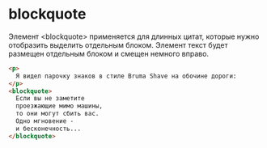 # blockquote

Элемент &lt;blockquote&gt; применяется для длинных цитат, которые нужно отобразить выделить отдельным блоком. Элемент текст будет размещен отдельным блоком и смещен немного вправо.

```html
<p>
  Я видел парочку знаков в стиле Bruma Shave на обочине дороги:
</p>
<blockquote>
  Если вы не заметите
  проезжающие мимо машины,
  то они могут сбить вас.
  Одно мгновение -
  и бесконечность...
</blockquote>
```
